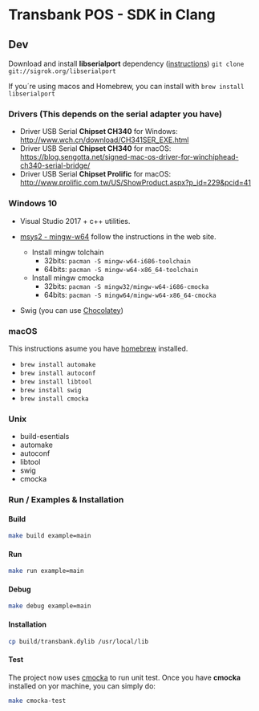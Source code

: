 # Transbank POS - SDK in Clang

## Dev

Download and install **libserialport** dependency ([instructions](https://sigrok.org/wiki/Libserialport)) `git clone git://sigrok.org/libserialport`

If you´re using macos and Homebrew, you can install with `brew install libserialport`

### Drivers (This depends on the serial adapter you have)

- Driver USB Serial **Chipset CH340** for Windows: <http://www.wch.cn/download/CH341SER_EXE.html>
- Driver USB Serial **Chipset CH340** for macOS: <https://blog.sengotta.net/signed-mac-os-driver-for-winchiphead-ch340-serial-bridge/>
- Driver USB Serial **Chipset Prolific** for macOS: <http://www.prolific.com.tw/US/ShowProduct.aspx?p_id=229&pcid=41>

### Windows 10

- Visual Studio 2017 + c++ utilities.

- [msys2 - mingw-w64](http://www.msys2.org/) follow the instructions in the web site.
  - Install mingw tolchain
    - 32bits: `pacman -S mingw-w64-i686-toolchain`
    - 64bits: `pacman -S mingw-w64-x86_64-toolchain`
  - Install mingw cmocka
    - 32bits: `pacman -S mingw32/mingw-w64-i686-cmocka`
    - 64bits: `pacman -S mingw64/mingw-w64-x86_64-cmocka`
- Swig (you can use [Chocolatey](https://chocolatey.org/))

### macOS

This instructions asume you have [homebrew](https://brew.sh/) installed.

- `brew install automake`
- `brew install autoconf`
- `brew install libtool`
- `brew install swig`
- `brew install cmocka`

### Unix

- build-esentials
- automake
- autoconf
- libtool
- swig
- cmocka

### Run / Examples & Installation

#### Build

```bash
make build example=main
```

#### Run

```bash
make run example=main
```

#### Debug

```bash
make debug example=main
```

#### Installation

```bash
cp build/transbank.dylib /usr/local/lib
```

#### Test

The project now uses [cmocka](https://cmocka.org) to run unit test.
Once you have **cmocka** installed on yor machine, you can simply do:

```bash
make cmocka-test
```
